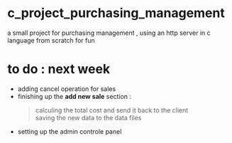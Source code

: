 # c_project_purchasing_management
a small project  for  purchasing  management ,  using an http  server  in c language from  scratch  for fun



# to do : next  week
 - adding cancel operation for  sales  
 - finishing up  the **add new sale** section : 
    > calculing the  total  cost  and  send it  back to the client    
    > saving  the new data to the data files 
 - setting up  the admin controle panel 
 